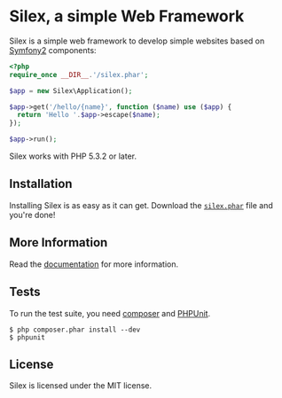 Silex, a simple Web Framework
=============================

Silex is a simple web framework to develop simple websites based on
[Symfony2][1] components:


```php
<?php
require_once __DIR__.'/silex.phar';

$app = new Silex\Application();

$app->get('/hello/{name}', function ($name) use ($app) {
  return 'Hello '.$app->escape($name);
});

$app->run();
```

Silex works with PHP 5.3.2 or later.

## Installation

Installing Silex is as easy as it can get. Download the [`silex.phar`][2] file
and you're done!

## More Information

Read the [documentation][3] for more information.

## Tests

To run the test suite, you need [composer](http://getcomposer.org) and
[PHPUnit](https://github.com/sebastianbergmann/phpunit).

    $ php composer.phar install --dev
    $ phpunit

## License

Silex is licensed under the MIT license.

[1]: http://symfony.com
[2]: http://silex.sensiolabs.org/get/silex.phar
[3]: http://silex.sensiolabs.org/documentation
